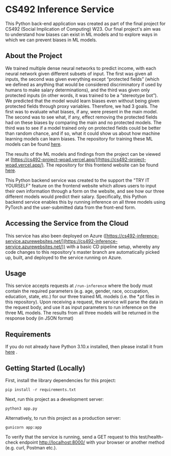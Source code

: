 # CS492 Inference Service
This Python back-end application was created as part of the final project for CS492 (Social Implication of Computing) W23. Our final project's aim was to understand how biases can exist in ML models and to explore ways in which we can prevent biases in ML models.


## About the Project
We trained multiple dense neural networks to predict income, with each neural network given different subsets of input.  The first was given all inputs, the second was given everything except “protected fields” (which we defined as anything that would be considered discriminatory if used by humans to make salary determinations), and the third was given only protected inputs (in other words, it was trained to be a “stereotype bot”). We predicted that the model would learn biases even without being given protected fields through proxy variables. Therefore, we had 3 goals. The first was to evaluate what biases, if any, were present in the main model. The second was to see what, if any, effect removing the protected fields had on these biases by comparing the main and no protected models. The third was to see if a model trained only on protected fields could be better than random chance, and if so, what it could show us about how machine learning models can learn biases. The repository for training these ML models can be found [here](https://github.com/jhargun/AI-Bias-Experiment).

The results of the ML models and findings from the project can be viewed at [https://cs492-project-woad.vercel.app/](https://cs492-project-woad.vercel.app/). The repository for this frontend website can be found [here](https://github.com/vicswu/CS492-Project). 

This Python backend service was created to the support the "TRY IT YOURSELF" feature on the frontend website which allows users to input their own information through a form on the website, and see how our three different models would predict their salary. Specifically, this Python backend service enables this by running inference on all three models using PyTorch and the user-submitted data from the front-end form.


## Accessing the Service from the Cloud
This service has also been deployed on Azure ([https://cs492-inference-service.azurewebsites.net/](https://cs492-inference-service.azurewebsites.net/)) with a basic CD pipeline setup, whereby any code changes to this repository's master branch are automatically picked up, built, and deployed to the service running on Azure. 


## Usage
This service accepts requests at `/run-inference` where the body must contain the required parameters (e.g. age, gender, race, occupation, education, state, etc.) for our three trained ML models (i.e. the *.pt files in this repository). Upon receiving a request, the service will parse the data in the request body, and use it as input parameters to run inference on the three ML models. The results from all three models will be returned in the response body (in JSON format) 

## Requirements
If you do not already have Python 3.10.x installed, then please install it from [here](https://www.python.org/downloads/) .


## Getting Started (Locally)
First, install the library dependencies for this project:

```pip install -r requirements.txt```

Next, run this project as a development server: 

```python3 app.py```

Alternatively, to run this project as a production server:

```gunicorn app:app```

To verify that the service is running, send a GET request to this test/health-check endpoint [http://localhost:8000/](http://localhost:8000/) with your browser or another method (e.g. curl, Postman etc.).

